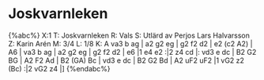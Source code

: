 # Joskvarnleken

{%abc%}
X:1
T: Joskvarnleken
R: Vals
S: Utlärd av Perjos Lars Halvarsson
Z: Karin Arén
M: 3/4
L: 1/8
K: A
va3 b ag | a2 g2 eg | g2 f2 d2 | e2 (c2 A2) | A6 | 
va3 b ag | a2 g2 eg | g2 f2 d2 | e6 |1 e4 e2 :|2 z4 cd |: 
vd3 e dc | B2 G2 BG | A2 F2 Ad | B2 (GA) Bc |
vd3 e dc | B2 G2 Bd | A2 uF2 uF2 |1 vG2 z2 (Bc) :|2 vG2 z4 |]
{%endabc%}




